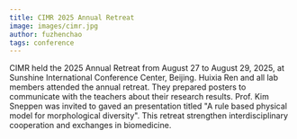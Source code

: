 ```yaml
---
title: CIMR 2025 Annual Retreat
image: images/cimr.jpg
author: fuzhenchao
tags: conference
---
```


CIMR held the 2025 Annual Retreat from August 27 to August 29, 2025, at Sunshine International Conference Center, Beijing. Huixia Ren and all lab members attended the annual retreat. They prepared posters to communicate with the teachers about their research results. Prof. Kim Sneppen was invited to gaved an  presentation titled "A rule based physical model for morphological diversity". This retreat strengthen interdisciplinary cooperation and exchanges in biomedicine.

